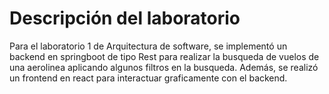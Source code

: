 # Descripción del laboratorio

Para el laboratorio 1 de Arquitectura de software, se implementó un backend en springboot de tipo Rest para realizar la busqueda de vuelos de una aerolinea aplicando algunos filtros en la busqueda. 
Además, se realizó un frontend en react para interactuar graficamente con el backend.
